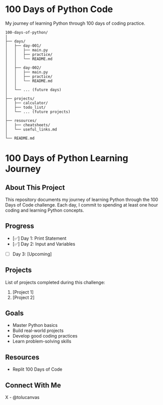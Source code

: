 # 100 Days of Python Code
My journey of learning Python through 100 days of coding practice.
```
100-days-of-python/
│
├── days/
│   ├── day-001/
│   │   ├── main.py
│   │   ├── practice/
│   │   └── README.md
│   │
│   ├── day-002/
│   │   ├── main.py
│   │   ├── practice/
│   │   └── README.md
│   │
│   └── ... (future days)
│
├── projects/
│   ├── calculator/
│   ├── todo_list/
│   └── ... (future projects)
│
├── resources/
│   ├── cheatsheets/
│   └── useful_links.md
│
└── README.md
```
# 100 Days of Python Learning Journey

## About This Project
This repository documents my journey of learning Python through the 100 Days of Code challenge. Each day, I commit to spending at least one hour coding and learning Python concepts.

## Progress
- [✅] Day 1: Print Statement
- [✅] Day 2: Input and Variables 
- [ ] Day 3: [Upcoming]

## Projects
List of projects completed during this challenge:
1. [Project 1]
2. [Project 2]

## Goals
- Master Python basics
- Build real-world projects
- Develop good coding practices
- Learn problem-solving skills

## Resources
- Replit 100 Days of Code 

## Connect With Me
X - @tolucanvas
